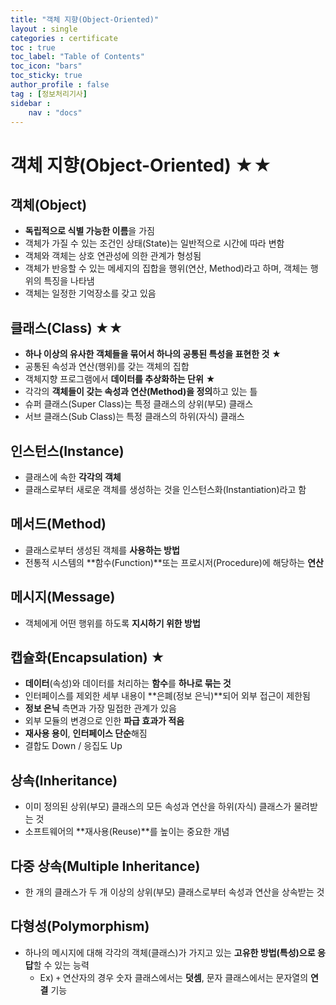 ```yaml
---
title: "객체 지향(Object-Oriented)"
layout : single
categories : certificate
toc : true
toc_label: "Table of Contents"
toc_icon: "bars"
toc_sticky: true
author_profile : false
tag : [정보처리기사]
sidebar :
    nav : "docs"
---
```


# 객체 지향(Object-Oriented) ★★
## 객체(Object)
- **독립적으로 식별 가능한 이름**을 가짐
- 객체가 가질 수 있는 조건인 상태(State)는 일반적으로 시간에 따라 변함
- 객체와 객체는 상호 연관성에 의한 관계가 형성됨
- 객체가 반응할 수 있는 메세지의 집합을 행위(연산, Method)라고 하며, 객체는 행위의 특징을 나타냄
- 객체는 일정한 기억장소를 갖고 있음

## 클래스(Class) ★★
- **하나 이상의 유사한 객체들을 묶어서 하나의 공통된 특성을 표현한 것** ★
- 공통된 속성과 연산(행위)를 갖는 객체의 집합
- 객체지향 프로그램에서 **데이터를 추상화하는 단위** ★
- 각각의 **객체들이 갖는 속성과 연산(Method)을 정의**하고 있는 틀
- 슈퍼 클래스(Super Class)는 특정 클래스의 상위(부모) 클래스
- 서브 클래스(Sub Class)는 특정 클래스의 하위(자식) 클래스

## 인스턴스(Instance)
- 클래스에 속한 **각각의 객체**
- 클래스로부터 새로운 객체를 생성하는 것을 인스턴스화(Instantiation)라고 함

## 메서드(Method)
- 클래스로부터 생성된 객체를 **사용하는 방법**
- 전통적 시스템의 **함수(Function)**또는 프로시저(Procedure)에 해당하는 **연산**

## 메시지(Message)
- 객체에게 어떤 행위를 하도록 **지시하기 위한 방법**

## 캡슐화(Encapsulation) ★
- **데이터**(속성)와 데이터를 처리하는 **함수**를 **하나로 묶는 것**
- 인터페이스를 제외한 세부 내용이 **은폐(정보 은닉)**되어 외부 접근이 제한됨
- **정보 은닉** 측면과 가장 밀접한 관계가 있음
- 외부 모듈의 변경으로 인한 **파급 효과가 적음**
- **재사용 용이**, **인터페이스 단순**해짐
- 결합도 Down / 응집도 Up

## 상속(Inheritance)
- 이미 정의된 상위(부모) 클래스의 모든 속성과 연산을 하위(자식) 클래스가 물려받는 것
- 소프트웨어의 **재사용(Reuse)**를 높이는 중요한 개념

## 다중 상속(Multiple Inheritance)
- 한 개의 클래스가 두 개 이상의 상위(부모) 클래스로부터 속성과 연산을 상속받는 것

## 다형성(Polymorphism)
- 하나의 메시지에 대해 각각의 객체(클래스)가 가지고 있는 **고유한 방법(특성)으로 응답**할 수 있는 능력
  - Ex) `+` 연산자의 경우 숫자 클래스에서는 **덧셈**, 문자 클래스에서는 문자열의 **연결** 기능